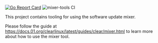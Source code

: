 [![Go Report Card](https://goreportcard.com/badge/github.com/clearlinux/mixer-tools)](https://goreportcard.com/report/github.com/clearlinux/mixer-tools)
![mixer-tools CI](https://github.com/reaganlo/mixer-tools/workflows/mixer-tools%20CI/badge.svg)

This project contains tooling for using the software update mixer.

Please follow the guide at https://docs.01.org/clearlinux/latest/guides/clear/mixer.html to learn more about how to use the mixer tool.
